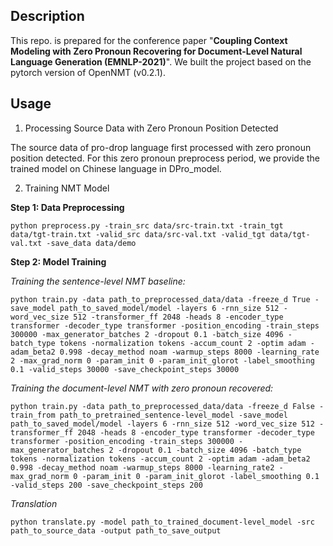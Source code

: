 ## Description

This repo. is prepared for the conference paper "**Coupling Context Modeling with Zero Pronoun Recovering for Document-Level Natural Language Generation (EMNLP-2021)**". We built the project based on the pytorch version of OpenNMT (v0.2.1). 

## Usage

1. Processing Source Data with Zero Pronoun Position Detected

The source data of pro-drop language first processed with zero pronoun position detected. For this zero pronoun preprocess period, we provide the trained model on Chinese language in DPro_model. 

2. Training NMT Model

**Step 1: Data Preprocessing**

```
python preprocess.py -train_src data/src-train.txt -train_tgt data/tgt-train.txt -valid_src data/src-val.txt -valid_tgt data/tgt-val.txt -save_data data/demo
```

**Step 2: Model Training**

*Training the sentence-level NMT baseline:*

```
python train.py -data path_to_preprocessed_data/data -freeze_d True -save_model path_to_saved_model/model -layers 6 -rnn_size 512 -word_vec_size 512 -transformer_ff 2048 -heads 8 -encoder_type transformer -decoder_type transformer -position_encoding -train_steps 300000 -max_generator_batches 2 -dropout 0.1 -batch_size 4096 -batch_type tokens -normalization tokens -accum_count 2 -optim adam -adam_beta2 0.998 -decay_method noam -warmup_steps 8000 -learning_rate 2 -max_grad_norm 0 -param_init 0 -param_init_glorot -label_smoothing 0.1 -valid_steps 30000 -save_checkpoint_steps 30000 
```

*Training the document-level NMT with zero pronoun recovered:*

```
python train.py -data path_to_preprocessed_data/data -freeze_d False -train_from path_to_pretrained_sentence-level_model -save_model path_to_saved_model/model -layers 6 -rnn_size 512 -word_vec_size 512 -transformer_ff 2048 -heads 8 -encoder_type transformer -decoder_type transformer -position_encoding -train_steps 300000 -max_generator_batches 2 -dropout 0.1 -batch_size 4096 -batch_type tokens -normalization tokens -accum_count 2 -optim adam -adam_beta2 0.998 -decay_method noam -warmup_steps 8000 -learning_rate2 -max_grad_norm 0 -param_init 0 -param_init_glorot -label_smoothing 0.1 -valid_steps 200 -save_checkpoint_steps 200
```

*Translation*

```
python translate.py -model path_to_trained_document-level_model -src path_to_source_data -output path_to_save_output 
```
